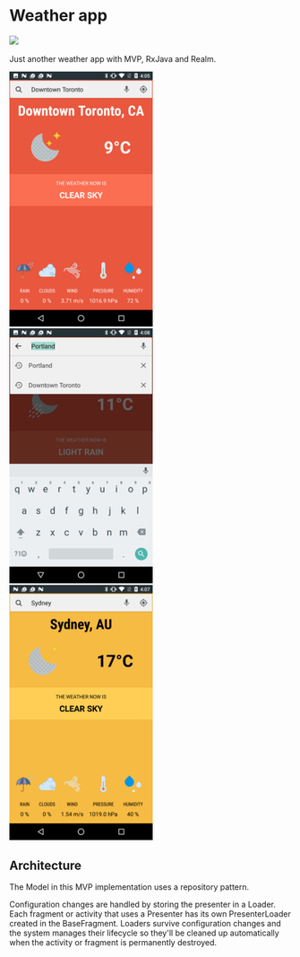# Weather app

<a href="https://gitlab.com/AfzalivE/my-weather-app/pipelines"><img src="https://gitlab.com/AfzalivE/my-weather-app/badges/master/build.svg"></a>

Just another weather app with MVP, RxJava and Realm.

<img src="resources/ca-1.png" width="256">
<img src="resources/ca-2.png" width="256">
<img src="resources/au-1.png" width="256">

## Architecture

The Model in this MVP implementation uses a repository pattern. 

Configuration changes are handled by storing the presenter in a Loader. Each fragment or activity that uses a Presenter has its own PresenterLoader created in the BaseFragment. Loaders survive configuration changes and the system manages their lifecycle so they'll be cleaned up automatically when the activity or fragment is permanently destroyed.
